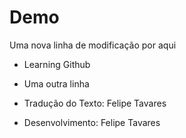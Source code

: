 # Demo
Uma nova linha de modificação por aqui
- Learning Github
- Uma outra linha

- Tradução do Texto: Felipe Tavares
- Desenvolvimento: Felipe Tavares
